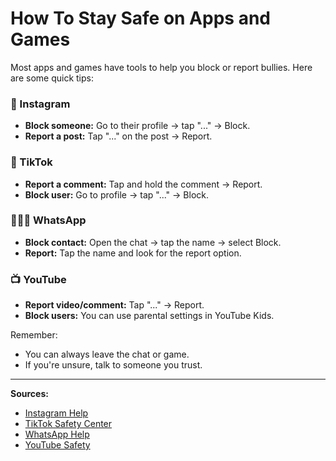 # How To Stay Safe on Apps and Games

Most apps and games have tools to help you block or report bullies. Here are some quick tips:

### 📱 Instagram
- **Block someone:** Go to their profile → tap "..." → Block.
- **Report a post:** Tap "..." on the post → Report.

### 🎵 TikTok
- **Report a comment:** Tap and hold the comment → Report.
- **Block user:** Go to profile → tap "..." → Block.

### 🧑‍🤝‍🧑 WhatsApp
- **Block contact:** Open the chat → tap the name → select Block.
- **Report:** Tap the name and look for the report option.

### 📺 YouTube
- **Report video/comment:** Tap "..." → Report.
- **Block users:** You can use parental settings in YouTube Kids.

Remember:
- You can always leave the chat or game.
- If you're unsure, talk to someone you trust.

---

**Sources:**
- [Instagram Help](https://help.instagram.com)
- [TikTok Safety Center](https://support.tiktok.com)
- [WhatsApp Help](https://faq.whatsapp.com)
- [YouTube Safety](https://support.google.com/youtube)